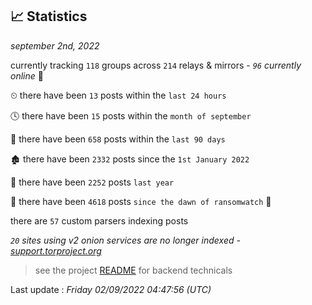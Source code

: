 
## 📈 Statistics
_september 2nd, 2022_

currently tracking `118` groups across `214` relays & mirrors - _`96` currently online_ 📡

⏲ there have been `13` posts within the `last 24 hours`

🕓 there have been `15` posts within the `month of september`

📅 there have been `658` posts within the `last 90 days`

🏚 there have been `2332` posts since the `1st January 2022`

🚀 there have been `2252` posts `last year`

🦕 there have been `4618` posts `since the dawn of ransomwatch` 🐣

there are `57` custom parsers indexing posts

_`20` sites using v2 onion services are no longer indexed - [support.torproject.org](https://support.torproject.org/onionservices/v2-deprecation/)_

> see the project [README](https://github.com/jmousqueton/ransomwatch#readme) for backend technicals



Last update : _Friday 02/09/2022 04:47:56 (UTC)_

